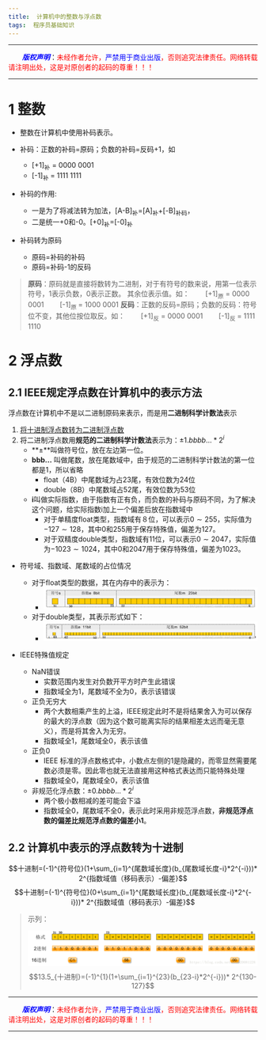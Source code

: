 ```yaml
---
title:  计算机中的整数与浮点数
tags:  程序员基础知识
---
```


------

&emsp;&emsp;<font color=blue>**_版权声明_**</font>：<font color=red>未经作者允许，<font color=blue>严禁用于商业出版</font>，否则追究法律责任。网络转载请注明出处，这是对原创者的起码的尊重！！！</font>

------


# 1  整数

* 整数在计算机中使用补码表示。


 * 补码：正数的补码=原码；负数的补码=反码+1，如

     * [+1]<sub>补</sub> = 0000 0001
     * [-1]<sub>补 </sub>= 1111 1111

 * 补码的作用:

     * 一是为了将减法转为加法，[A-B]<sub>补</sub>=[A]<sub>补</sub>+[-B]<sub>补码</sub>，
     * 二是统一+0和-0。[+0]<sub>补</sub>=[-0]<sub>补</sub>


 * 补码转为原码
     * 原码=补码的补码
     * 原码=补码-1的反码



>**原码**：原码就是直接将数转为二进制，对于有符号的数来说，用第一位表示符号，1表示负数，0表示正数。 其余位表示值。如：
>&emsp;&emsp;[+1]<sub>原</sub> = 0000 0001
>&emsp;&emsp;[-1]<sub>原 </sub>= 1000 0001
> **反码**：正数的反码=原码；负数的反码：符号位不变，其他位按位取反。如：
>&emsp;&emsp;[+1]<sub>反</sub> = 0000 0001
>&emsp;&emsp;[-1]<sub>反 </sub>= 1111 1110




# 2 浮点数
## 2.1 IEEE规定浮点数在计算机中的表示方法

浮点数在计算机中不是以二进制原码来表示，而是用**二进制科学计数法**表示


1. [将十进制浮点数转为二进制浮点数](https://blog.csdn.net/liao20081228/article/details/80346046)
2. 将二进制浮点数用**规范的二进制科学计数法**表示为：$±1.bbbb... * 2^i$
	* **±**叫做符号位，放在左边第一位。
	* **bbb...** 叫做尾数，放在尾数域中，由于规范的二进制科学计数法的第一位都是1，所以省略
		 * float（4B）中尾数域为占23尾，有效位数为24位
		 * double（8B）中尾数域占52尾，有效位数为53位
	 * **i**叫做实际指数，由于指数有正有负，而负数的补码与原码不同，为了解决这个问题，给实际指数i加上一个偏差后放在指数域中
		 * 对于单精度float类型，指数域有８位，可以表示$0 \sim 255$，实际值为$-127 \sim 128$，其中0和255用于保存特殊值，偏差为127。
		 * 对于双精度double类型，指数域有11位，可以表示$0 \sim 2047$，实际值为$-1023 \sim 1024$，其中0和2047用于保存特殊值，偏差为1023。

* 符号域、指数域、尾数域的占位情况

	* 对于float类型的数据，其在内存中的表示为：
		* ![1](https://www.github.com/liao20081228/blog/raw/master/图片/计算机中的整数与浮点数/1.jpg)
	* 对于double类型，其表示形式如下：
		* ![2](https://www.github.com/liao20081228/blog/raw/master/图片/计算机中的整数与浮点数/2.jpg)

* IEEE特殊值规定
	* NaN错误
		* 实数范围内发生对负数开平方时产生此错误
		* 指数域全为1，尾数域不全为0，表示该错误
    * 正负无穷大
        * 两个大数相乘产生的上溢，IEEE规定此时不是将结果舍入为可以保存的最大的浮点数（因为这个数可能离实际的结果相差太远而毫无意义），而是将其舍入为无穷。
        * 指数域全1，尾数域全0，表示该值
    * 正负0
       * IEEE 标准的浮点数格式中，小数点左侧的1是隐藏的，而零显然需要尾数必须是零。因此零也就无法直接用这种格式表达而只能特殊处理
       * 指数域全0，尾数域全0，表示该值
    * 非规范化浮点数：$±0.bbbb... * 2^i$
       * 两个极小数相减的差可能会下溢
       * 指数域全0，尾数域不全0，表示此时采用非规范浮点数，**非规范浮点数的偏差比规范浮点数的偏差小1**。


## 2.2 计算机中表示的浮点数转为十进制

$$十进制=(-1)^{符号位}(1+\sum_{i=1}^{尾数域长度}(b_{尾数域长度-i}*2^{-i}))* 2^{指数域值（移码表示）-偏差}$$
$$十进制=(-1)^{符号位}(0+\sum_{i=1}^{尾数域长度}(b_{尾数域长度-i}*2^{-i}))* 2^{指数域值（移码表示）-偏差}$$


>示列：
>
>![3](https://www.github.com/liao20081228/blog/raw/master/图片/计算机中的整数与浮点数/3.jpg)
>$$13.5_{十进制}=(-1)^{1}(1+\sum_{i=1}^{23}(b_{23-i}*2^{-i}))* 2^{130-127}$$


------

&emsp;&emsp;<font color=blue>**_版权声明_**</font>：<font color=red>未经作者允许，<font color=blue>严禁用于商业出版</font>，否则追究法律责任。网络转载请注明出处，这是对原创者的起码的尊重！！！</font>

------



